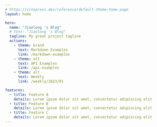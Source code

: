 ```yaml
---
# https://vitepress.dev/reference/default-theme-home-page
layout: home

hero:
  name: "Jiaolong 's Blog"
  # text: "Jiaolong 's Blog"
  tagline: My great project tagline
  actions:
    - theme: brand
      text: Markdown Examples
      link: /markdown-examples
    - theme: alt
      text: API Examples
      link: /api-examples
    - theme: alt
      text: Weekly
      link: /weekly/2023/01

features:
  - title: Feature A
    details: Lorem ipsum dolor sit amet, consectetur adipiscing elit
  - title: Feature B
    details: Lorem ipsum dolor sit amet, consectetur adipiscing elit
  - title: Feature C
    details: Lorem ipsum dolor sit amet, consectetur adipiscing elit
---
```


